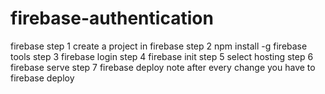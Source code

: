 # firebase-authentication
firebase 
step 1 create a project in firebase
step 2 npm install -g firebase tools
step 3 firebase login
step 4 firebase init
step 5 select hosting
step 6 firebase serve
step 7 firebase deploy
note after every change you have to firebase deploy

